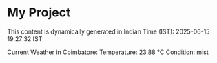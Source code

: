 # My Project

This content is dynamically generated in Indian Time (IST): 2025-06-15 19:27:32 IST


Current Weather in Coimbatore:
Temperature: 23.88 °C
Condition: mist
